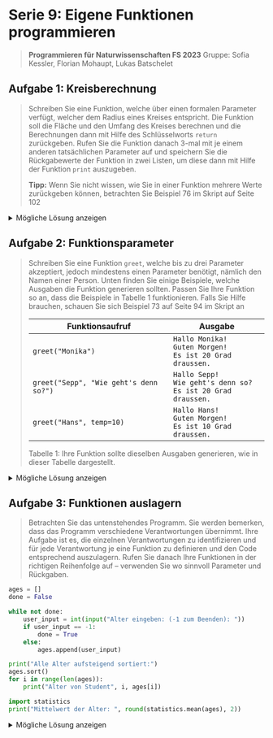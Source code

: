 # Serie 9: Eigene Funktionen programmieren

> **Programmieren für Naturwissenschaften FS 2023**
> Gruppe: Sofia Kessler, Florian Mohaupt, Lukas Batschelet

## Aufgabe 1: Kreisberechnung

> Schreiben Sie eine Funktion, welche über einen formalen Parameter verfügt, welcher dem Radius eines Kreises entspricht. Die Funktion soll die Fläche und den Umfang des Kreises berechnen und die Berechnungen dann mit Hilfe des Schlüsselworts `return` zurückgeben. Rufen Sie die Funktion danach 3-mal mit je einem anderen tatsächlichen Parameter auf und speichern Sie die Rückgabewerte der Funktion in zwei Listen, um diese dann mit Hilfe der Funktion `print` auszugeben.
>
> **Tipp:** Wenn Sie nicht wissen, wie Sie in einer Funktion mehrere Werte zurückgeben können, betrachten Sie Beispiel 76 im Skript auf Seite 102

<details>
<summary>Mögliche Lösung anzeigen</summary>

```python
import math

def circle(rad=0):
    area = math.pow(rad, 2) * math.pi
    circumference = rad * 2 * math.pi
    return area, circumference

radien = []
flaechen = []
umfange = []

loop = "y"
while loop == "y":
    rad = float(input("Geben Sie den Radius eines Kreises ein: "))
    area, circumference = circle(rad)
    radien.append(round(rad, 2))
    flaechen.append(round(area, 2))
    umfange.append(round(circumference, 2))
    print("Radius:", rad)
    print("Fläche: ", area)
    print("Umfang: ", circumference)
    loop = input("Wollen Sie noch einen weiteren Kreis berechnen? (y/n)")

print("Radien: ", radien)
print("Flächen: ", flaechen)
print("Umfänge: ", umfange)

```

[Vollständiger Quellcode](S9A1.py)

</details>

## Aufgabe 2: Funktionsparameter

> Schreiben Sie eine Funktion `greet`, welche bis zu drei Parameter akzeptiert, jedoch mindestens einen Parameter benötigt, nämlich den Namen einer Person. Unten finden Sie einige Beispiele, welche Ausgaben die Funktion generieren sollten. Passen Sie Ihre Funktion so an, dass die Beispiele in Tabelle 1 funktionieren. Falls Sie Hilfe brauchen, schauen Sie sich Beispiel 73 auf Seite 94 im Skript an
> 
> | Funktionsaufruf                        | Ausgabe                                                              |
> | -------------------------------------- | -------------------------------------------------------------------- |
> | `greet("Monika")`                      | `Hallo Monika!`<br>`Guten Morgen!`<br>`Es ist 20 Grad draussen.`       |
> | `greet("Sepp", "Wie geht's denn so?")` | `Hallo Sepp!`<br>`Wie geht's denn so?`<br>`Es ist 20 Grad draussen.` |
> | `greet("Hans", temp=10)`               | `Hallo Hans!`<br>`Guten Morgen!`<br>`Es ist 10 Grad draussen.`       |
> 
> Tabelle 1: Ihre Funktion sollte dieselben Ausgaben generieren, wie in dieser Tabelle dargestellt.

<details>
    <summary>Mögliche Lösung anzeigen</summary>

```python
def greetings(name, gruss="Guten Morgen!", temp=20):
    print("Hallo ", name, "!\n", gruss, "\nEs ist draussen", temp, "Grad warm.")
```

[Vollständiger Quellcode](S9A2.py)

</details>

## Aufgabe 3: Funktionen auslagern

> Betrachten Sie das untenstehendes Programm. Sie werden bemerken, dass das Programm verschiedene Verantwortungen übernimmt. Ihre Aufgabe ist es, die einzelnen Verantwortungen zu identifizieren und für jede Verantwortung je eine Funktion zu definieren und den Code entsprechend auszulagern. Rufen Sie danach Ihre Funktionen in der richtigen Reihenfolge auf – verwenden Sie wo sinnvoll Parameter und Rückgaben.

```python
ages = []
done = False

while not done:
    user_input = int(input("Alter eingeben: (-1 zum Beenden): "))
    if user_input == -1:
        done = True
    else:
        ages.append(user_input)

print("Alle Alter aufsteigend sortiert:")
ages.sort()
for i in range(len(ages)):
    print("Alter von Student", i, ages[i])

import statistics
print("Mittelwert der Alter: ", round(statistics.mean(ages), 2))
```

<details>
    <summary>Mögliche Lösung anzeigen</summary>

### S9A3_main.py

```python
from S9A3_ages import age_list, sort_and_print, mean_and_print

ages = age_list()

sort_and_print(ages)

mean_and_print(ages)
```

### S9A3_ages.py

```python
import statistics

def age_list():
    ages = []
    done = False

    while not done:
        user_input = int(input("Alter eingeben (-1 zum Beenden): "))
        if user_input == -1:
            done = True

        else:
            ages.append(user_input)
    return ages

def sort_and_print(list):
    print("Alle Alter aufsteigend sortiert:")
    list.sort()
    for i in range(len(list)):
        print("Alter von Student:in", i + 1, list[i])

def mean_and_print(list1):
    mean = statistics.mean(list1)
    print("Durchschnittsalter:", round(mean, 2))
```

- [Vollständiger Quellcode (S9A3_main.py)](S9A3_main.py)
- [Vollständiger Quellcode (S9A3_ages.py)](S9A3_ages.py)

</details>